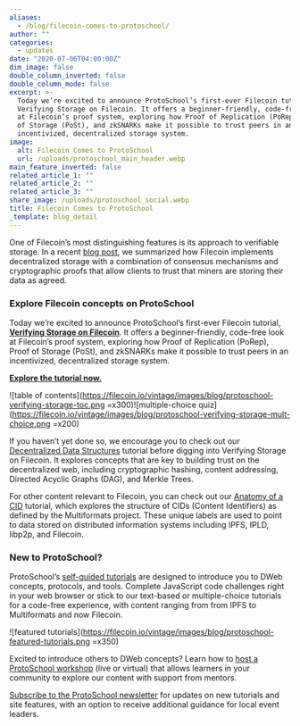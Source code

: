 ```yaml
---
aliases:
  - /blog/filecoin-comes-to-protoschool/
author: ""
categories:
  - updates
date: "2020-07-06T04:00:00Z"
dim_image: false
double_column_inverted: false
double_column_mode: false
excerpt: >-
  Today we’re excited to announce ProtoSchool’s first-ever Filecoin tutorial,
  Verifying Storage on Filecoin. It offers a beginner-friendly, code-free look
  at Filecoin’s proof system, exploring how Proof of Replication (PoRep), Proof
  of Storage (PoSt), and zkSNARKs make it possible to trust peers in an
  incentivized, decentralized storage system.
image:
  alt: Filecoin Comes to ProtoSchool
  url: /uploads/protoschool_main_header.webp
main_feature_inverted: false
related_article_1: ""
related_article_2: ""
related_article_3: ""
share_image: /uploads/protoschool_social.webp
title: Filecoin Comes to ProtoSchool
_template: blog_detail
---
```


One of Filecoin’s most distinguishing features is its approach to verifiable storage. In a recent [blog post](https://filecoin.io/blog/filecoin-features-verifiable-storage/), we summarized how Filecoin implements decentralized storage with a combination of consensus mechanisms and cryptographic proofs that allow clients to trust that miners are storing their data as agreed.

### Explore Filecoin concepts on ProtoSchool

Today we’re excited to announce ProtoSchool’s first-ever Filecoin tutorial, [**Verifying Storage on Filecoin**](https://proto.school/#/verifying-storage-on-filecoin). It offers a beginner-friendly, code-free look at Filecoin’s proof system, exploring how Proof of Replication (PoRep), Proof of Storage (PoSt), and zkSNARKs make it possible to trust peers in an incentivized, decentralized storage system.

[**Explore the tutorial now.**](https://proto.school/#/verifying-storage-on-filecoin)

![table of contents](https://filecoin.io/vintage/images/blog/protoschool-verifying-storage-toc.png =x300)![multiple-choice quiz](https://filecoin.io/vintage/images/blog/protoschool-verifying-storage-mult-choice.png =x200)

If you haven’t yet done so, we encourage you to check out our [Decentralized Data Structures](https://proto.school/#/data-structures) tutorial before digging into Verifying Storage on Filecoin. It explores concepts that are key to building trust on the decentralized web, including cryptographic hashing, content addressing, Directed Acyclic Graphs (DAG), and Merkle Trees.

For other content relevant to Filecoin, you can check out our [Anatomy of a CID](https://proto.school/#/anatomy-of-a-cid) tutorial, which explores the structure of CIDs (Content Identifiers) as defined by the Multiformats project. These unique labels are used to point to data stored on distributed information systems including IPFS, IPLD, libp2p, and Filecoin.

### New to ProtoSchool?

ProtoSchool’s [self-guided tutorials](https://proto.school/#/tutorials) are designed to introduce you to DWeb concepts, protocols, and tools. Complete JavaScript code challenges right in your web browser or stick to our text-based or multiple-choice tutorials for a code-free experience, with content ranging from from IPFS to Multiformats and now Filecoin.

![featured tutorials](https://filecoin.io/vintage/images/blog/protoschool-featured-tutorials.png =x350)

Excited to introduce others to DWeb concepts? Learn how to [host a ProtoSchool workshop](https://proto.school/#/host) (live or virtual) that allows learners in your community to explore our content with support from mentors.

[Subscribe to the ProtoSchool newsletter](https://proto.school/#/news) for updates on new tutorials and site features, with an option to receive additional guidance for local event leaders.
